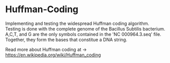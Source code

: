 # Huffman-Coding
Implementing and testing the widespread Huffman coding algorithm. Testing is done with the complete genome of the Bacillus Subtilis bacterium. A,C,T, and G are the only symbols contained in the 'NC 000964.3.seq' file. Together, they form the bases that constitue a DNA string. 

Read more about Huffman coding at -> https://en.wikipedia.org/wiki/Huffman_coding 
